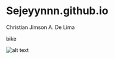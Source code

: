 # Sejeyynnn.github.io
Christian Jimson A. De Lima 

bike

![alt text](https://www.google.com/url?sa=i&url=https%3A%2F%2Fen.wikipedia.org%2Fwiki%2FLotus_108&psig=AOvVaw0A7YsIlZc9AceIpO3ly7ed&ust=1701745844632000&source=images&cd=vfe&opi=89978449&ved=0CBAQjRxqFwoTCLi7yZjp9IIDFQAAAAAdAAAAABAD)
